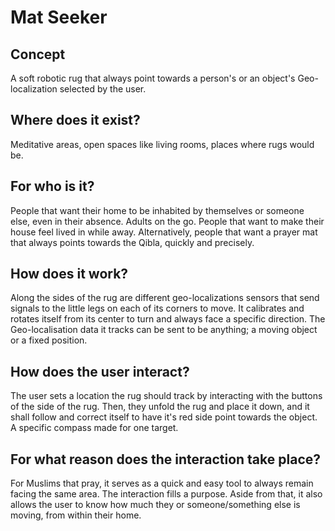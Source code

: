 # Mat Seeker

## Concept
A soft robotic rug that always point towards a person's or an object's Geo-localization selected by the user.

## Where does it exist? 
Meditative areas, open spaces like living rooms, places where rugs would be.

## For who is it?
People that want their home to be inhabited by themselves or someone else, even in their absence. Adults on the go. People that want to make their house feel lived in while away. Alternatively, people that want a prayer mat that always points towards the Qibla, quickly and precisely.

## How does it work? 
Along the sides of the rug are different geo-localizations sensors that send signals to the little legs on each of its corners to move. It calibrates and rotates itself from its center to turn and always face a specific direction. The Geo-localisation data it tracks can be sent to be anything; a moving object or a fixed position.

## How does the user interact? 
The user sets a location the rug should track by interacting with the buttons of the side of the rug. Then, they unfold the rug and place it down, and it shall follow and correct itself to have it's red side point towards the object. A specific compass made for one target.

## For what reason does the interaction take place?
For Muslims that pray, it serves as a quick and easy tool to always remain facing the same area. The interaction fills a purpose. Aside from that, it also allows the user to know how much they or someone/something else is moving, from within their home.